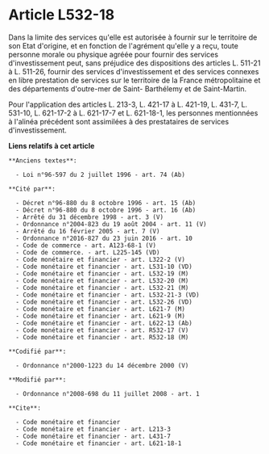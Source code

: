 # Article L532-18

Dans la limite des services qu'elle est autorisée à fournir sur le territoire de son Etat d'origine, et en fonction de
l'agrément qu'elle y a reçu, toute personne morale ou physique agréée pour fournir des services d'investissement peut, sans
préjudice des dispositions des articles L. 511-21 à L. 511-26, fournir des services d'investissement et des services connexes
en libre prestation de services sur le territoire de la France métropolitaine et des départements d'outre-mer de Saint-
Barthélemy et de Saint-Martin.

Pour l'application des articles L. 213-3, L. 421-17 à L. 421-19, L. 431-7, L. 531-10, L. 621-17-2 à L. 621-17-7 et L.
621-18-1, les personnes mentionnées à l'alinéa précédent sont assimilées à des prestataires de services d'investissement.

**Liens relatifs à cet article**

	**Anciens textes**:

	  - Loi n°96-597 du 2 juillet 1996 - art. 74 (Ab)

	**Cité par**:

	  - Décret n°96-880 du 8 octobre 1996 - art. 15 (Ab)
	  - Décret n°96-880 du 8 octobre 1996 - art. 16 (Ab)
	  - Arrêté du 31 décembre 1998 - art. 3 (V)
	  - Ordonnance n°2004-823 du 19 août 2004 - art. 11 (V)
	  - Arrêté du 16 février 2005 - art. 7 (V)
	  - Ordonnance n°2016-827 du 23 juin 2016 - art. 10
	  - Code de commerce - art. A123-68-1 (V)
	  - Code de commerce. - art. L225-145 (VD)
	  - Code monétaire et financier - art. L322-2 (V)
	  - Code monétaire et financier - art. L531-10 (VD)
	  - Code monétaire et financier - art. L532-19 (M)
	  - Code monétaire et financier - art. L532-20 (M)
	  - Code monétaire et financier - art. L532-21 (M)
	  - Code monétaire et financier - art. L532-21-3 (VD)
	  - Code monétaire et financier - art. L532-26 (VD)
	  - Code monétaire et financier - art. L621-7 (M)
	  - Code monétaire et financier - art. L621-9 (M)
	  - Code monétaire et financier - art. L622-13 (Ab)
	  - Code monétaire et financier - art. R532-17 (V)
	  - Code monétaire et financier - art. R532-18 (M)

	**Codifié par**:

	  - Ordonnance n°2000-1223 du 14 décembre 2000 (V)

	**Modifié par**:

	  - Ordonnance n°2008-698 du 11 juillet 2008 - art. 1

	**Cite**:

	  - Code monétaire et financier
	  - Code monétaire et financier - art. L213-3
	  - Code monétaire et financier - art. L431-7
	  - Code monétaire et financier - art. L621-18-1
